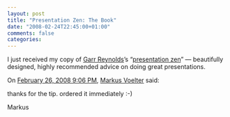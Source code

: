 ```yaml
---
layout: post
title: "Presentation Zen: The Book"
date: "2008-02-24T22:45:00+01:00"
comments: false
categories: 
---
```


<p>I just received my copy of <a href="http://www.presentationzen.com/">Garr Reynolds</a>&#8217;s &#8220;<a href="http://www.amazon.com/Presentation-Zen-Simple-Design-Delivery/dp/0321525655">presentation zen</a>&#8221; &#8212; beautifully designed, highly recommended advice on doing great presentations. </p>

<section class="comments">



<div class="comment" id="comment-1632">
On <a href="#comment-1632" title="Permalink to this comment">February 26, 2008  9:06 PM</a>, <a href="http://www.voelter.de" title="http://www.voelter.de" rel="nofollow">Markus Voelter</a>
said:
<p>thanks for the tip. ordered it immediately :-)</p>

<p>Markus</p>


</section>

